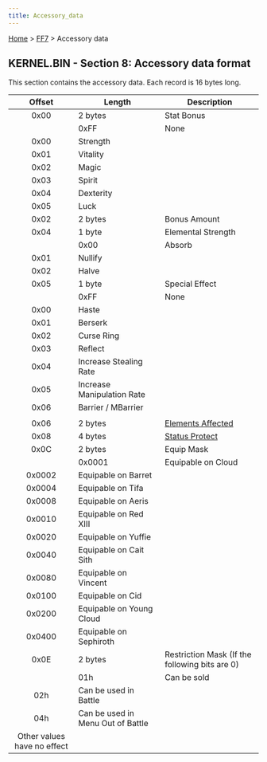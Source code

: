 ```yaml
---
title: Accessory_data
---
```


[Home](../Main_Page.md) > [FF7](../FF7.md) > Accessory data

## KERNEL.BIN - Section 8: Accessory data format

This section contains the accessory data. Each record is 16 bytes long.

|           Offset            | Length                            | Description                                               |
|:---------------------------:|-----------------------------------|-----------------------------------------------------------|
|            0x00             | 2 bytes                           | Stat Bonus                                                |
|                             | 0xFF                              | None                                                      |
|            0x00             | Strength                          |                                                           |
|            0x01             | Vitality                          |                                                           |
|            0x02             | Magic                             |                                                           |
|            0x03             | Spirit                            |                                                           |
|            0x04             | Dexterity                         |                                                           |
|            0x05             | Luck                              |                                                           |
|            0x02             | 2 bytes                           | Bonus Amount                                              |
|            0x04             | 1 byte                            | Elemental Strength                                        |
|                             | 0x00                              | Absorb                                                    |
|            0x01             | Nullify                           |                                                           |
|            0x02             | Halve                             |                                                           |
|            0x05             | 1 byte                            | Special Effect                                            |
|                             | 0xFF                              | None                                                      |
|            0x00             | Haste                             |                                                           |
|            0x01             | Berserk                           |                                                           |
|            0x02             | Curse Ring                        |                                                           |
|            0x03             | Reflect                           |                                                           |
|            0x04             | Increase Stealing Rate            |                                                           |
|            0x05             | Increase Manipulation Rate        |                                                           |
|            0x06             | Barrier / MBarrier                |                                                           |
|                             |                                   |                                                           |
|            0x06             | 2 bytes                           | [Elements Affected](Battle/Elemental_Data.md) |
|            0x08             | 4 bytes                           | [Status Protect](Battle/Status_Effects.md)    |
|            0x0C             | 2 bytes                           | Equip Mask                                                |
|                             | 0x0001                            | Equipable on Cloud                                        |
|           0x0002            | Equipable on Barret               |                                                           |
|           0x0004            | Equipable on Tifa                 |                                                           |
|           0x0008            | Equipable on Aeris                |                                                           |
|           0x0010            | Equipable on Red XIII             |                                                           |
|           0x0020            | Equipable on Yuffie               |                                                           |
|           0x0040            | Equipable on Cait Sith            |                                                           |
|           0x0080            | Equipable on Vincent              |                                                           |
|           0x0100            | Equipable on Cid                  |                                                           |
|           0x0200            | Equipable on Young Cloud          |                                                           |
|           0x0400            | Equipable on Sephiroth            |                                                           |
|            0x0E             | 2 bytes                           | Restriction Mask (If the following bits are 0)            |
|                             | 01h                               | Can be sold                                               |
|             02h             | Can be used in Battle             |                                                           |
|             04h             | Can be used in Menu Out of Battle |                                                           |
| Other values have no effect |                                   |                                                           |
